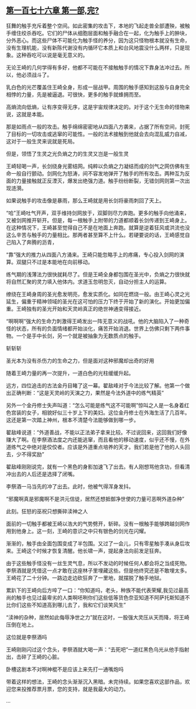 ## [第一百七十六章 第一部,完?](https://www.xxbiquge.com/11_11207/8923841.html)


  狂舞的触手充斥着整个空间。如此密集的攻击下，本地的飞起走兽全部遭殃，被触手缠住绞杀吞吃。它们的尸体从细胞层面和触手融合在一起，化为触手上的肿块，分外恶心。而这些尸体不可能化为触手怪的养分，因为这只怪物根本就没有生命，没有生理机能，没有新陈代谢没有内循环它本质上和台风地震没什么两样，只是现象。这种吞吃可以说是毫无意义的。

  无论王崎的几何学得有多好，他都不可能在不接触触手的情况下靠身法冲过去。所以，他必须战斗了。

  乳白色的光芒覆盖住王崎全身，形成一层战甲。周围的触手感知到这股与自身完全相悖的力量，先是被逼退。可很快，更多的触手就蜂拥而至。

  高熵流向低熵，让有序变得无序，这是宇宙规律决定的。对于这个无生命的怪物来说，这就是本能。

  那是如雨点一般的攻击。触手绵绵密密地从四面八方袭来，占据了所有空间，封死了目标的一切攻击或逃窜的可能性。一般的法术接触到他就会去向混乱威力自减，这对于一般生灵来说就是死局。

  但是，领悟了生灵之光负熵之力的生灵又岂是一般生灵

  王崎轻喝一声，长剑绕身光雾结网。纯粹以负熵之力凝结而成的剑气之网仿佛有生命一般自行颤动。剑网化为怒涛，间不容发地弹开了触手的所有攻击。两种互为反面的力量接触就正反湮灭，爆发出绝强力道。触手纷纷断裂，无错剑网则第一次出现涟漪。

  如果说触手的攻击像是暴雨，那么王崎就是用长剑将豪雨刺回了天上。

  “哈”王崎吐气开声，双手维持剑网放于，双脚则尽力奔跑。更多的触手向他涌来，又被剑网推开斩开。但是，每一根触手上附带的力道都顺着长剑传递到王崎身上。在这种情况下，王崎甚至觉得自己不是在地面上奔跑。就算是逆着狂风或洪流也没这么辛苦与触手的力量相比。那两者甚至算不上什么。若硬要说的话，王崎感觉自己陷入了奔腾的沥青，

  “靠”强大的推力从四面八方涌来。王崎只能忽略手上的疼痛，专心投入剑网的演算。双腿只不过是本能地在向前移动。

  练气期的浅薄法力很快就耗尽了。但是王崎全身都包围在圣光中，负熵之力很快就将自然汇聚的灵力填入他体内。求道玉忽明忽灭，自动分担主人的运算。

  缭绕在王崎身周的圣光愈发明亮，愈发实质化。如同在燃烧一般。由王崎心灵之光延生，偏重于精神领域的圣光在这可怕的压力下终于开始了新的演化。开始更加偏重。王崎独有的圣光开始和天灵岭真正的绝世神通变得接近。

  “啊啊啊”强大的生命力刺激得王崎发出一阵无意义的战吼。他的大脑陷入了一种奇怪的状态，所有的负面情绪都开始淡化，痛苦开始消退。世界上仿佛只剩下两件事物。一个是手中长剑，另一个就是被抽象为无数质点的触手。

  斩斩斩

  圣光本为没有杀伤力的生命之力，但是面对这种邪魔却出奇的好用

  随着王崎力量的再一次提升，一道白色的光柱缓缓升起。

  远方，四位追击的古法金丹目睹了这一幕。翟敌峰对于今法比较了解。他第一个做出正确判断：“这是天灵岭的天演之力，果然是今法外道中的练气精英”

  另外一个金丹修士失声叫道：“怎么可能是练气这不可能啊”惊叫之人是一名身着红色宫装的女子，相貌好似三十岁上下的美妇。这位金丹修士在外海生活了几百年。这还是第一次踏上神州，根本不清楚今法能够做到哪一步。

  翟敌峰说道：“外道善战，不能以正法弟子拿来比较。不过说回来，这回我们好像赚大了啊。在李祭酒法度之内还能逃窜，而且看他的移动速度，似乎还不慢，在外道练气之中绝对是佼佼者。应该是外道重点培养的天才。我们若是他了他的人头回去，少不得奖励”

  翟敌峰刚刚说完，就有一个黑色的身影加速飞了出去。有人刚想骂他贪功，但看清冲出去的人后还是选择了闭嘴。

  李祭酒一马当先的冲了出去。此时，他被气得浑身发抖。

  “邪魔啊真是邪魔啊不是洪元信徒，居然还想抵御净世使的力量可恶啊外道杂种”

  此刻。狂怒的巫祝只想撕碎渎神之人

  面前的一切触手都被王崎以浩大的气势劈开，斩碎。没有一根触手能够跨越剑网作用到他身上。这一刻，王崎的意识之中只有银色的剑光在闪耀。

  渐渐的，触手由全面包围变成了半包围。又过了一会儿，只有零星触手凑从身后攻来。王崎这个时候才恢复清醒。他长啸一声，提起身法向前发足狂奔。

  由于这些触手怪没有一丝生灵气息，所以不发动的时候任何人都会将之当成死物。李祭酒就是凭借这一点才敢在这座林子里埋藏这些。但是他终究还是不敢埋太多。王崎花了二十分钟。一路边走边砍狂奔了一里地，就摆脱了触手地狱。

  累趴下的王崎向后方啐了一口：“你知道吗，老头，种族不能代表荣耀,我见过最高尚的触手也见过最卑劣的人类啊呸咧你们这些低等货色奈亚知道不阿萨托斯知道不比你们这些不知道高到哪儿去了，我和它们谈笑风生”

  “渎神的杂种，居然如此侮辱净世之力”就在这时，一股强大灵压从天而降，将王崎压倒在地上。

  这位就是李祭酒吗

  王崎刚刚闪过这个念头，李祭酒就大喝一声：“去死吧”一道红黑色乌光从他手指射出，击碎了王崎的心脏。

  卧槽这剧本不对啊神棍不是应该上来先打一通嘴炮吗

  带着这样的想法，王崎的念头渐渐沉入黑暗。未完待续。如果您喜欢这部作品，欢迎您来投推荐票月票，您的支持，就是我最大的动力。

  ...
